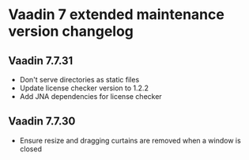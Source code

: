 # Vaadin 7 extended maintenance version changelog

## Vaadin 7.7.31

* Don't serve directories as static files
* Update license checker version to 1.2.2
* Add JNA dependencies for license checker


## Vaadin 7.7.30

* Ensure resize and dragging curtains are removed when a window is closed
